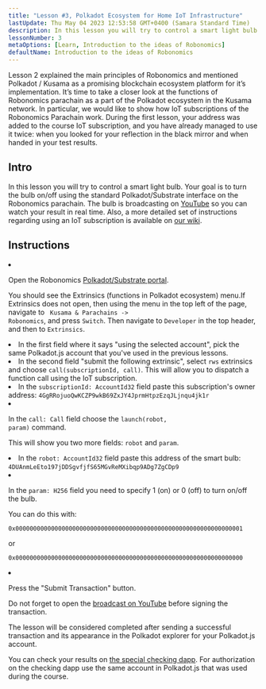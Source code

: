 ```yaml
---
title: "Lesson #3, Polkadot Ecosystem for Home IoT Infrastructure"
lastUpdate: Thu May 04 2023 12:53:58 GMT+0400 (Samara Standard Time)
description: In this lesson you will try to control a smart light bulb using Robonomics parachain.
lessonNumber: 3
metaOptions: [Learn, Introduction to the ideas of Robonomics]
defaultName: Introduction to the ideas of Robonomics
---
```


Lesson 2 explained the main principles of Robonomics and mentioned Polkadot / Kusama as a promising blockchain ecosystem platform for it’s implementation. It’s time to take a closer look at the functions of Robonomics parachain as a part of the Polkadot ecosystem in the Kusama network. In particular, we would like to show how IoT subscriptions of the Robonomics Parachain work. During the first lesson, your address was added to the course IoT subscription, and you have already managed to use it twice: when you looked for your reflection in the black mirror and when handed in your test results.

## Intro

In this lesson you will try to control a smart light bulb. Your goal is to turn the bulb on/off using the standard Polkadot/Substrate interface on the Robonomics parachain. The bulb is broadcasting on [YouTube](https://www.youtube.com/channel/UCkemsNJWaCmvF1Oi50C-hAg/live) so you can watch your result in real time. Also, a more detailed set of instructions regarding using an IoT subscription is available on [our wiki](https://wiki.robonomics.network/docs/subscription-launch/).


## Instructions

<List type="numbers">

<li>

Open the Robonomics [Polkadot/Substrate portal](https://polkadot.js.org/apps/?rpc=wss%3A%2F%2Fkusama.rpc.robonomics.network%2F#/extrinsics).

You should see the Extrinsics (functions in Polkadot ecosystem) menu.If Extrinsics does not open, then using the menu in the top left of the page, navigate to <code> Kusama & Parachains -> Robonomics</code>, and press <code>Switch</code>. Then navigate to <code>Developer</code> in the top header, and then to <code>Extrinsics</code>.

</li>

<li>
In the first field where it says "using the selected account", pick the same Polkadot.js account that you've used in the previous lessons.
</li>

<li>
In the second field "submit the following extrinsic", select <code>rws</code> extrinsics and choose <code>call(subscriptionId, call)</code>. This will allow you to dispatch a function call using the IoT subscription.
</li>

<li>
In the <code>subscriptionId: AccountId32</code> field paste this subscription's owner address: <code>4GgRRojuoQwKCZP9wkB69ZxJY4JprmHtpzEzqJLjnqu4jk1r</code>
</li>

<li>

In the  <code>call: Call</code> field choose the <code>launch(robot, param)</code> command.

This will show you two more fields: <code>robot</code> and <code>param</code>.

</li>

<li>
In the <code>robot: AccountId32</code> field paste this address of the smart bulb: <code>4DUAnmLeEto197jDDSgvfjfS65MGvReMXibqp9ADg7ZgCDp9</code>
</li>

<li>

In the <code>param: H256</code> field you need to specify 1 (on) or 0 (off) to turn on/off the bulb.

You can do this with:

<code>0x0000000000000000000000000000000000000000000000000000000000000001</code>

or

<code>0x0000000000000000000000000000000000000000000000000000000000000000</code>

</li>

<li>

Press the "Submit Transaction" button.

Do not forget to open the [broadcast on YouTube](https://www.youtube.com/channel/UCkemsNJWaCmvF1Oi50C-hAg/live) before signing the transaction.

</li>


</List>

<Result>

The lesson will be considered completed after sending a successful transaction and its appearance in the Polkadot explorer for your Polkadot.js account.

You can check your results on [the special checking dapp](https://lk.robonomics.academy/). For authorization on the checking dapp use the same account in Polkadot.js that was used during the course.

</Result>